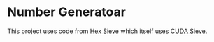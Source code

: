 # Number Generatoar

This project uses code from [Hex Sieve](https://github.com/jgutierrezm113/HexSieve) which itself uses [CUDA Sieve](https://github.com/curtisseizert/CUDASieve).
